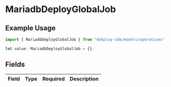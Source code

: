 # MariadbDeployGlobalJob

## Example Usage

```typescript
import { MariadbDeployGlobalJob } from "dokploy-sdk/models/operations";

let value: MariadbDeployGlobalJob = {};
```

## Fields

| Field       | Type        | Required    | Description |
| ----------- | ----------- | ----------- | ----------- |